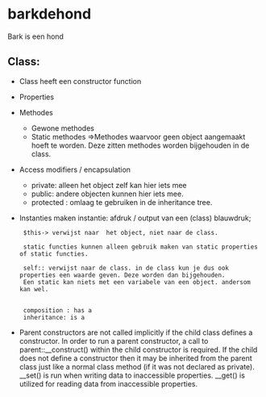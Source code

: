# barkdehond
Bark is een hond

Class:
-----------------------------
- Class heeft een constructor function
- Properties
- Methodes
    * Gewone methodes
    * Static methodes   =>Methodes waarvoor geen object aangemaakt hoeft te worden. Deze zitten methodes worden bijgehouden in de class.
- Access modifiers / encapsulation
    * private: alleen het object zelf kan hier iets mee
    * public: andere objecten kunnen hier iets mee.
    * protected : omlaag te gebruiken in de inheritance tree.
- Instanties maken
    instantie: afdruk / output van een (class) blauwdruk;

       $this-> verwijst naar  het object, niet naar de class.

       static functies kunnen alleen gebruik maken van static properties of static functies.

       self:: verwijst naar de class. in de class kun je dus ook properties een waarde geven. Deze worden dan bijgehouden.
       Een static kan niets met een variabele van een object. andersom kan wel.


       composition : has a
       inheritance: is a


- Parent constructors are not called implicitly if the child class defines a constructor.
    In order to run a parent constructor, a call to parent::__construct() within the child constructor is required.
    If the child does not define a constructor then it may be inherited from the parent class just
    like a normal class method (if it was not declared as private).
__set() is run when writing data to inaccessible properties.
__get() is utilized for reading data from inaccessible properties.